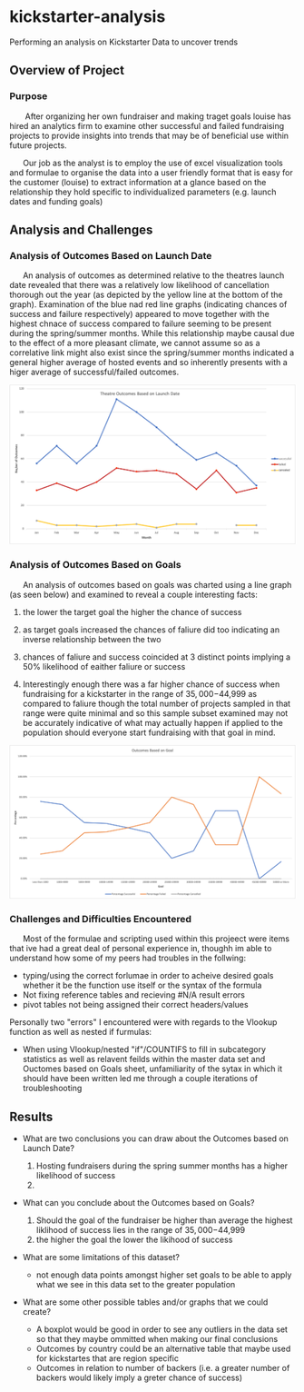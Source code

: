 # kickstarter-analysis
Performing an analysis on Kickstarter Data to uncover trends 

## Overview of Project

### Purpose
&nbsp;&nbsp;&nbsp;&nbsp;&nbsp;&nbsp; After organizing her own fundraiser and making traget goals louise has hired an analytics 
firm to examine other successful and failed fundraising projects to provide insights into trends that may be of beneficial use within future projects. 

&nbsp;&nbsp;&nbsp;&nbsp;&nbsp;&nbsp;Our job as the analyst is to 
employ the use of excel visualization tools and formulae to organise the data into a 
user friendly format that is easy for the customer (louise) to extract information at a glance based on the relationship they hold specific to individualized parameters (e.g. launch dates and funding goals)

## Analysis and Challenges

### Analysis of Outcomes Based on Launch Date
&nbsp;&nbsp;&nbsp;&nbsp;&nbsp;&nbsp;An analysis of outcomes as determined relative to the theatres launch date revealed that there was a relatively low likelihood of cancellation thorough out the year (as depicted by the yellow line at the bottom of the graph). Examination of the blue nad red line graphs (indicating chances of success and failure respectively) appeared to move together with the highest chnace of success compared to failure seeming to be present during the spring/summer months. While this relationship maybe causal due to the effect of a more pleasant climate, we cannot assume so as a correlative link might also exist since the spring/summer months indicated a general higher average of hosted events and so inherently presents with a higer average of successful/failed outcomes.

![](resources/Theater_Outcomes_vs_Launch.png)

### Analysis of Outcomes Based on Goals
&nbsp;&nbsp;&nbsp;&nbsp;&nbsp;&nbsp;An analysis of outcomes based on goals was charted using a line graph (as seen below) and examined to reveal a couple interesting facts:

1. the lower the target goal the higher the chance of success 

2. as target goals increased the chances of faliure did too indicating an inverse relationship between the two
 
3. chances of faliure and success coincided at 3 distinct points implying a 50% likelihood of eaither faliure or success

4. Interestingly enough there was a far higher chance of success when fundraising for a kickstarter in the range of $35,000-$44,999 as compared to faliure though the total number of projects sampled in that range were quite minimal and so this sample subset examined may not be accurately indicative of what may actually happen if applied to the population should everyone start fundraising with that goal in mind.

![](resources/Outcomes_vs_Goals.png)

### Challenges and Difficulties Encountered
&nbsp;&nbsp;&nbsp;&nbsp;&nbsp;&nbsp;Most of the formulae and scripting used within this projeect were items that ive had a great deal of personal experience in, thoughh im able to understand how some of my peers had troubles in the follwing:
- typing/using the correct forlumae in order to acheive desired goals whether it be the function use itself or the syntax of the formula
- Not fixing reference tables and recieving #N/A result errors
- pivot tables not being assigned their correct headers/values 

Personally two "errors" I encountered were with regards to the Vlookup function as well as nested if furmulas:
- When using Vlookup/nested "if"/COUNTIFS to fill in subcategory statistics as well as relavent feilds within the master data set and Ouctomes based on Goals sheet, unfamiliarity of the sytax in which it should have been written led me through a couple iterations of troubleshooting


## Results

- What are two conclusions you can draw about the Outcomes based on Launch Date?
  1. Hosting fundraisers during the spring summer months has a higher likelihood of success
  2. 

- What can you conclude about the Outcomes based on Goals?
  1. Should the goal of the fundraiser be higher than average the highest liklihood of success lies in the range of $35,000-$44,999
  2. the higher the goal the lower the likihood of success

- What are some limitations of this dataset?
  - not enough data points amongst higher set goals to be able to apply what we see in this data set to the greater population 
  
- What are some other possible tables and/or graphs that we could create?
  - A boxplot would be good in order to see any outliers in the data set so that they maybe ommitted when making our final conclusions
  - Outcomes by country could be an alternative table that maybe used for kickstartes that are region specific 
  - Outcomes in relation to number of backers (i.e. a greater number of backers would likely imply a greter chance of success) 
